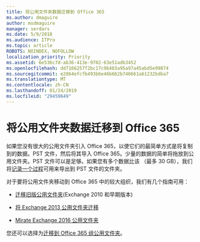 ```yaml
---
title: 将公用文件夹数据迁移到 Office 365
ms.author: dmaguire
author: msdmaguire
manager: serdars
ms.date: 5/9/2018
ms.audience: ITPro
ms.topic: article
ROBOTS: NOINDEX, NOFOLLOW
localization_priority: Priority
ms.assetid: 6e536c7d-ab36-413e-9702-63e51adb3452
ms.openlocfilehash: dd7166257f2bc17c9b483a95a97a45abd5e99874
ms.sourcegitcommit: e2864efcfb493b6e46b662b746661a61232bdba7
ms.translationtype: MT
ms.contentlocale: zh-CN
ms.lasthandoff: 01/24/2019
ms.locfileid: "29459649"
---
```

# <a name="migrate-public-folder-data-to-office-365"></a>将公用文件夹数据迁移到 Office 365

如果您没有很大的公用文件夹引入 Office 365，以使它们的最简单方式是将复制到的数据。PST 文件，然后将其导入 Office 365。少量的数据的简单将拖放到公用文件夹。PST 文件可以是足够。如果您有多个数据比该 （最多 30 GB），我们将[记录一个过程](https://technet.microsoft.com/library/dn874017%28v=exchg.150%29.aspx)可用来导出到 PST 文件的文件夹。 
  
对于要将公用文件夹移动到 Office 365 中的较大组织，我们有几个指南可用：
  
- [迁移旧版公用文件夹](https://technet.microsoft.com/en-us/library/dn874017%28v=exchg.150%29.aspx)(Exchange 2010 和早期版本) 
    
- [将 Exchange 2013 公用文件夹迁移](https://technet.microsoft.com/library/mt798260%28v=exchg.150%29.aspx)
    
- [Mirate Exchange 2016 公用文件夹](https://technet.microsoft.com/library/mt798260%28v=exchg.160%29.aspx)
    
您还可以选择为[迁移到 Office 365 组公用文件夹](https://technet.microsoft.com/library/mt843872%28v=exchg.150%29.aspx)。
  

